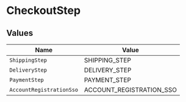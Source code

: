 # CheckoutStep


## Values

| Name                     | Value                    |
| ------------------------ | ------------------------ |
| `ShippingStep`           | SHIPPING_STEP            |
| `DeliveryStep`           | DELIVERY_STEP            |
| `PaymentStep`            | PAYMENT_STEP             |
| `AccountRegistrationSso` | ACCOUNT_REGISTRATION_SSO |